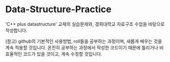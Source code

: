 # Data-Structure-Practice

'C++ plus datastructure' 교재의 실습문제와, 경희대학교 자료구조 수업을 바탕으로 작성합니다.

(참고)
github의 기본적인 사용방법, roll들을 공부하는 과정이며, 새롭게 배우는 것을 계속 적용할 것입니다.
온전히 공부하는 과정에서 작성한 코드이기 때문에 틀리거나 비효율적인 코드가 있을 것이고, 계속 수정할 것입니다.

